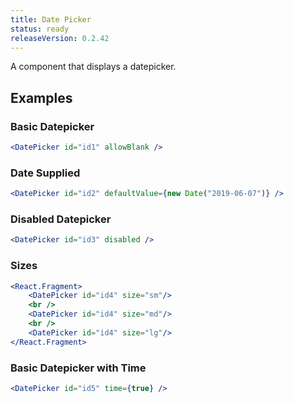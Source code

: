 ```yaml
---
title: Date Picker
status: ready
releaseVersion: 0.2.42
---
```


A component that displays a datepicker.

## Examples

### Basic Datepicker
```.jsx
<DatePicker id="id1" allowBlank />
```


### Date Supplied
```.jsx
<DatePicker id="id2" defaultValue={new Date("2019-06-07")} />
```



### Disabled Datepicker
```.jsx
<DatePicker id="id3" disabled />
```



### Sizes
```.jsx
<React.Fragment>
    <DatePicker id="id4" size="sm"/>
    <br />
    <DatePicker id="id4" size="md"/>
    <br />
    <DatePicker id="id4" size="lg"/>
</React.Fragment>
```

### Basic Datepicker with Time
```.jsx
<DatePicker id="id5" time={true} />
```
